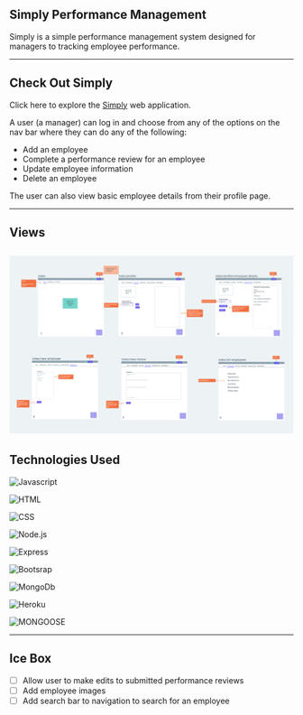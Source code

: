 ## Simply Performance Management

Simply is a simple performance management system designed for managers to tracking employee performance.

---
## Check Out Simply 
Click here to explore the [Simply](https://https://simply-performance-review.herokuapp.com) web application.

A user (a manager) can log in and choose from any of the options on the nav bar where they can do any of the following:

* Add an employee
* Complete a performance review for an employee
* Update employee information
* Delete an employee

The user can also view basic employee details from their profile page. 

---
## Views
![Wireframe](images/../public/images/Initial%20Wireframe.png)
---
## Technologies Used
![Javascript](https://img.shields.io/badge/JavaScript-323330?style=for-the-badge&logo=javascript&logoColor=F7DF1E)

![HTML](https://img.shields.io/badge/HTML5-E34F26?style=for-the-badge&logo=html5&logoColor=white)

![CSS](https://img.shields.io/badge/CSS-239120?&style=for-the-badge&logo=css3&logoColor=white)

![Node.js](https://img.shields.io/badge/Node.js-43853D?style=for-the-badge&logo=node.js&logoColor=white)

![Express](	https://img.shields.io/badge/Express.js-404D59?style=for-the-badge)

![Bootsrap](https://img.shields.io/badge/Bootstrap-563D7C?style=for-the-badge&logo=bootstrap&logoColor=white)

![MongoDb](https://img.shields.io/badge/MongoDB-4EA94B?style=for-the-badge&logo=mongodb&logoColor=white)

![Heroku](https://img.shields.io/badge/Heroku-430098?style=for-the-badge&logo=heroku&logoColor=white)

![MONGOOSE](https://img.shields.io/badge/-Mongoose-inactive?logo=MongoDB&logoColor=white&style=flat-square)

___
## Ice Box
- [ ] Allow user to make edits to submitted performance reviews
- [ ] Add employee images
- [ ] Add search bar to navigation to search for an employee